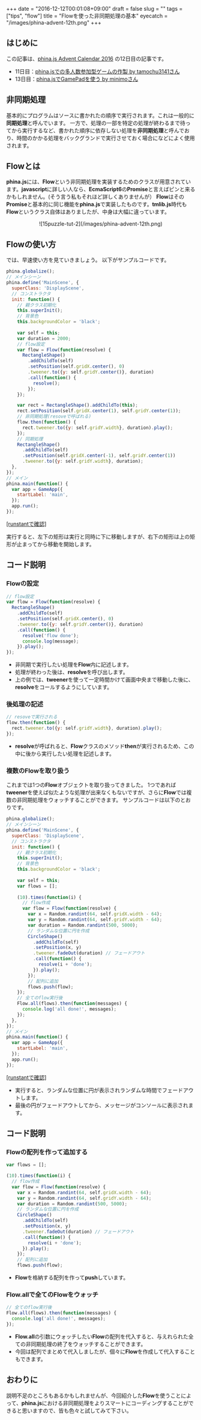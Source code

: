+++
date = "2016-12-12T00:01:08+09:00"
draft = false
slug = ""
tags = ["tips", "flow"]
title = "Flowを使った非同期処理の基本"
eyecatch = "/images/phina-advent-12th.png"
+++

## はじめに
この記事は、[phina.js Advent Calendar 2016](http://qiita.com/advent-calendar/2016/phinajs) の12日目の記事です。

* 11日目：[phina.jsでの多人数参加型ゲームの作製 by tamochu3141さん](http://qiita.com/tamochu3141/items/8094aec3348dc9a6ae9d)
* 13日目：[phina.jsでGamePadを使う by minimoさん](http://qiita.com/minimo/items/27020fdb66375f1f868b)

## 非同期処理
基本的にプログラムはソースに書かれたの順序で実行されます。これは一般的に**同期処理**と呼んでいます。
一方で、処理の一部を特定の処理が終わるまで待ってから実行するなど、書かれた順序に依存しない処理を**非同期処理**と呼んでおり、時間のかかる処理をバックグランドで実行させておく場合になどによく使用されます。

## Flowとは
**phina.js**には、**Flow**という非同期処理を実装するためのクラスが用意されています。**javascript**に詳しい人なら、**EcmaScript6**の**Promise**と言えばピンと来るかもしれません。(そう言う私もそれほど詳しくありませんが）
**Flow**はその**Promise**と基本的に同じ機能を**phina.js**で実装したものです。**tmlib.js**時代も**Flow**というクラス自体はありましたが、中身は大幅に違っています。

<center>![15puzzle-tut-2](/images/phina-advent-12th.png)</center>

## Flowの使い方
では、早速使い方を見ていきましょう。
以下がサンプルコードです。

```js
phina.globalize();
// メインシーン
phina.define('MainScene', {
  superClass: 'DisplayScene',
  // コンストラクタ
  init: function() {
    // 親クラス初期化
    this.superInit();
    // 背景色
    this.backgroundColor = 'black';
  
    var self = this;
    var duration = 2000;
    // flow設定
    var flow = Flow(function(resolve) {
      RectangleShape()
        .addChildTo(self)
        .setPosition(self.gridX.center(), 0)
        .tweener.to({y: self.gridY.center()}, duration)
        .call(function() {
          resolve();
        });
    });

    var rect = RectangleShape().addChildTo(this);
    rect.setPosition(self.gridX.center(1), self.gridY.center(1));
    // 非同期処理(resoveで呼ばれる)
    flow.then(function() {
      rect.tweener.to({y: self.gridY.width}, duration).play();
    });
    // 同期処理
    RectangleShape()
      .addChildTo(self)
      .setPosition(self.gridX.center(-1), self.gridY.center(1))
      .tweener.to({y: self.gridY.width}, duration);
  },
});
// メイン
phina.main(function() {
  var app = GameApp({
    startLabel: 'main',
  });
  app.run();
});
```

<a href="http://runstant.com/alkn203/projects/017e556a" target="_blank">[runstantで確認]</a>

実行すると、左下の矩形は実行と同時に下に移動しますが、右下の矩形は上の矩形が止まってから移動を開始します。

## コード説明
### Flowの設定

```js
// flow設定
var flow = Flow(function(resolve) {
  RectangleShape()
    .addChildTo(self)
    .setPosition(self.gridX.center(), 0)
    .tweener.to({y: self.gridY.center()}, duration)
    .call(function() {
      resolve('flow done');
      console.log(message);
    }).play();
});
```

* 非同期で実行したい処理を**Flow**内に記述します。
* 処理が終わった後は、**resolve**を呼び出します。
* 上の例では、**tweener**を使って一定時間かけて画面中央まで移動した後に、**resolve**をコールするようにしています。

### 後処理の記述

```js
// resoveで実行される
flow.then(function() {
  rect.tweener.to({y: self.gridY.width}, duration).play();
});
```
* **resolve**が呼ばれると、**Flow**クラスのメソッド**then**が実行されるため、この中に後から実行したい処理を記述します。


### 複数のFlowを取り扱う

これまでは1つの**Flow**オブジェクトを取り扱ってきました。
1つであれば**tweener**を使えば似たような処理が出来なくもないですが、さらに**Flow**では複数の非同期処理をウォッチすることができます。
サンプルコードは以下のとおりです。

```js
phina.globalize();
// メインシーン
phina.define('MainScene', {
  superClass: 'DisplayScene',
  // コンストラクタ
  init: function() {
    // 親クラス初期化
    this.superInit();
    // 背景色
    this.backgroundColor = 'black';
  
    var self = this;
    var flows = [];
    
    (10).times(function(i) {
      // flow作成
      var flow = Flow(function(resolve) {
        var x = Random.randint(64, self.gridX.width - 64);
        var y = Random.randint(64, self.gridY.width - 64);
        var duration = Random.randint(500, 5000); 
        // ランダムな位置に円を作成
        CircleShape()
          .addChildTo(self)
          .setPosition(x, y)
          .tweener.fadeOut(duration) // フェードアウト
          .call(function() {
            resolve(i + 'done');
          }).play();
        });
        // 配列に追加
        flows.push(flow);
    });
    // 全てのflow実行後
    Flow.all(flows).then(function(messages) {
      console.log('all done!', messages);
    });
  },
});
// メイン
phina.main(function() {
  var app = GameApp({
    startLabel: 'main',
  });
  app.run();
});
```

<a href="http://runstant.com/alkn203/projects/9665202b" target="_blank">[runstantで確認]</a>

* 実行すると、ランダムな位置に円が表示されランダムな時間でフェードアウトします。
* 最後の円がフェードアウトしてから、メッセージがコンソールに表示されます。

## コード説明
### Flowの配列を作って追加する

```js
var flows = [];

(10).times(function(i) {
  // flow作成
  var flow = Flow(function(resolve) {
    var x = Random.randint(64, self.gridX.width - 64);
    var y = Random.randint(64, self.gridY.width - 64);
    var duration = Random.randint(500, 5000); 
    // ランダムな位置に円を作成
    CircleShape()
      .addChildTo(self)
      .setPosition(x, y)
      .tweener.fadeOut(duration) // フェードアウト
      .call(function() {
        resolve(i + 'done');
      }).play();
    });
    // 配列に追加
    flows.push(flow);
```

* **Flow**を格納する配列を作って**push**しています。

### Flow.allで全てのFlowをウォッチ

```js
// 全てのflow実行後
Flow.all(flows).then(function(messages) {
  console.log('all done!', messages);
});
```

* **Flow.all**の引数にウォッチしたい**Flow**の配列を代入すると、与えれられた全ての非同期処理の終了をウォッチすることができます。
* 今回は配列でまとめて代入しましたが、個々に**Flow**を作成して代入することもできます。

## おわりに
説明不足のところもあるかもしれませんが、今回紹介した**Flow**を使うことによって、**phina.js**における非同期処理をよりスマートにコーディングすることができると思いますので、皆も色々と試してみて下さい。